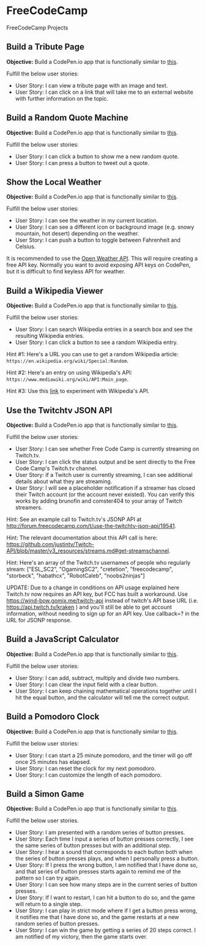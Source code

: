 # FreeCodeCamp
FreeCodeCamp Projects


## Build a Tribute Page

**Objective:** Build a CodePen.io app that is functionally similar to [this](https://codepen.io/FreeCodeCamp/full/NNvBQW/).

Fulfill the below user stories:
* User Story: I can view a tribute page with an image and text.
* User Story: I can click on a link that will take me to an external website with further information on the topic.


## Build a Random Quote Machine

**Objective:** Build a CodePen.io app that is functionally similar to [this](https://codepen.io/FreeCodeCamp/full/ONjoLe/).

Fulfill the below user stories:
* User Story: I can click a button to show me a new random quote.
* User Story: I can press a button to tweet out a quote.


## Show the Local Weather

**Objective:** Build a CodePen.io app that is functionally similar to [this](http://codepen.io/FreeCodeCamp/full/bELRjV).

Fulfill the below user stories:
* User Story: I can see the weather in my current location.
* User Story: I can see a different icon or background image (e.g. snowy mountain, hot desert) depending on the weather.
* User Story: I can push a button to toggle between Fahrenheit and Celsius.

It is recommended to use the [Open Weather API](https://openweathermap.org/current#geo). This will require creating a free API key. Normally you want to avoid exposing API keys on CodePen, but it is difficult to find keyless API for weather.


## Build a Wikipedia Viewer 

**Objective:** Build a CodePen.io app that is functionally similar to [this](https://codepen.io/FreeCodeCamp/full/wGqEga/).

Fulfill the below user stories:
* User Story: I can search Wikipedia entries in a search box and see the resulting Wikipedia entries.
* User Story: I can click a button to see a random Wikipedia entry.

Hint #1: Here's a URL you can use to get a random Wikipedia article: `https://en.wikipedia.org/wiki/Special:Random`.

Hint #2: Here's an entry on using Wikipedia's API: `https://www.mediawiki.org/wiki/API:Main_page`.

Hint #3: Use this [link](https://en.wikipedia.org/wiki/Special:ApiSandbox#action=query&titles=Main%20Page&prop=revisions&rvprop=content&format=jsonfm) to experiment with Wikipedia's API.


## Use the Twitchtv JSON API

**Objective:** Build a CodePen.io app that is functionally similar to [this](https://codepen.io/FreeCodeCamp/full/Myvqmo/).

Fulfill the below user stories:
* User Story: I can see whether Free Code Camp is currently streaming on Twitch.tv.
* User Story: I can click the status output and be sent directly to the Free Code Camp's Twitch.tv channel.
* User Story: if a Twitch user is currently streaming, I can see additional details about what they are streaming.
* User Story: I will see a placeholder notification if a streamer has closed their Twitch account (or the account never existed). You can verify this works by adding brunofin and comster404 to your array of Twitch streamers.

Hint: See an example call to Twitch.tv's JSONP API at http://forum.freecodecamp.com/t/use-the-twitchtv-json-api/19541.

Hint: The relevant documentation about this API call is here: https://github.com/justintv/Twitch-API/blob/master/v3_resources/streams.md#get-streamschannel.

Hint: Here's an array of the Twitch.tv usernames of people who regularly stream: ["ESL_SC2", "OgamingSC2", "cretetion", "freecodecamp", "storbeck", "habathcx", "RobotCaleb", "noobs2ninjas"]

UPDATE: Due to a change in conditions on API usage explained here Twitch.tv now requires an API key, but FCC has built a workaround. Use https://wind-bow.gomix.me/twitch-api instead of twitch's API base URL (i.e. https://api.twitch.tv/kraken ) and you'll still be able to get account information, without needing to sign up for an API key.  Use callback=? in the URL for JSONP response.


## Build a JavaScript Calculator

**Objective:** Build a CodePen.io app that is functionally similar to [this](https://codepen.io/FreeCodeCamp/full/rLJZrA/). 

Fulfill the below user stories:
* User Story: I can add, subtract, multiply and divide two numbers.
* User Story: I can clear the input field with a clear button.
* User Story: I can keep chaining mathematical operations together until I hit the equal button, and the calculator will tell me the correct output.


## Build a Pomodoro Clock

**Objective:** Build a CodePen.io app that is functionally similar to [this](https://codepen.io/FreeCodeCamp/full/aNyxXR/).

Fulfill the below user stories:
* User Story: I can start a 25 minute pomodoro, and the timer will go off once 25 minutes has elapsed.
* User Story: I can reset the clock for my next pomodoro.
* User Story: I can customize the length of each pomodoro.


## Build a Simon Game

**Objective:** Build a CodePen.io app that is functionally similar to [this](https://codepen.io/FreeCodeCamp/full/obYBjE).

Fulfill the below user stories.
* User Story: I am presented with a random series of button presses.
* User Story: Each time I input a series of button presses correctly, I see the same series of button presses but with an additional step.
* User Story: I hear a sound that corresponds to each button both when the series of button presses plays, and when I personally press a button.
* User Story: If I press the wrong button, I am notified that I have done so, and that series of button presses starts again to remind me of the pattern so I can try again.
* User Story: I can see how many steps are in the current series of button presses.
* User Story: If I want to restart, I can hit a button to do so, and the game will return to a single step.
* User Story: I can play in strict mode where if I get a button press wrong, it notifies me that I have done so, and the game restarts at a new random series of button presses.
* User Story: I can win the game by getting a series of 20 steps correct. I am notified of my victory, then the game starts over.

